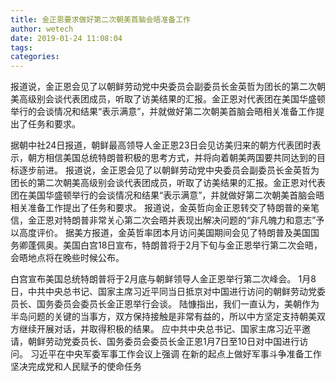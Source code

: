 ```yaml
---
title: 金正恩要求做好第二次朝美首脑会晤准备工作
author: wetech
date: 2019-01-24 11:08:04
tags: 
categories: 
---
```

报道说，金正恩会见了以朝鲜劳动党中央委员会副委员长金英哲为团长的第二次朝美高级别会谈代表团成员，听取了访美结果的汇报。金正恩对代表团在美国华盛顿举行的会谈情况和结果“表示满意”，并就做好第二次朝美首脑会晤相关准备工作提出了任务和要求。
<!-- more -->
据朝中社24日报道，朝鲜最高领导人金正恩23日会见访美归来的朝方代表团时表示，朝方相信美国总统特朗普积极的思考方式，并将向着朝美两国要共同达到的目标逐步前进。
报道说，金正恩会见了以朝鲜劳动党中央委员会副委员长金英哲为团长的第二次朝美高级别会谈代表团成员，听取了访美结果的汇报。金正恩对代表团在美国华盛顿举行的会谈情况和结果“表示满意”，并就做好第二次朝美首脑会晤相关准备工作提出了任务和要求。
报道说，金英哲向金正恩转交了特朗普的亲笔信，金正恩对特朗普非常关心第二次会晤并表现出解决问题的“非凡魄力和意志”予以高度评价。
据美方报道，金英哲率团本月访问美国期间会见了特朗普及美国国务卿蓬佩奥。美国白宫18日宣布，特朗普将于2月下旬与金正恩举行第二次会晤，会晤地点将在晚些时候公布。
 
 
白宫宣布美国总统特朗普将于2月底与朝鲜领导人金正恩举行第二次峰会。
1月8日，中共中央总书记、国家主席习近平同当日抵京对中国进行访问的朝鲜劳动党委员长、国务委员会委员长金正恩举行会谈。
陆慷指出，我们一直认为，美朝作为半岛问题的关键的当事方，双方保持接触是非常有益的，所以中方坚定支持朝美双方继续开展对话，并取得积极的结果。
应中共中央总书记、国家主席习近平邀请，朝鲜劳动党委员长、国务委员会委员长金正恩1月7日至10日对中国进行访问。
习近平在中央军委军事工作会议上强调在新的起点上做好军事斗争准备工作  坚决完成党和人民赋予的使命任务
